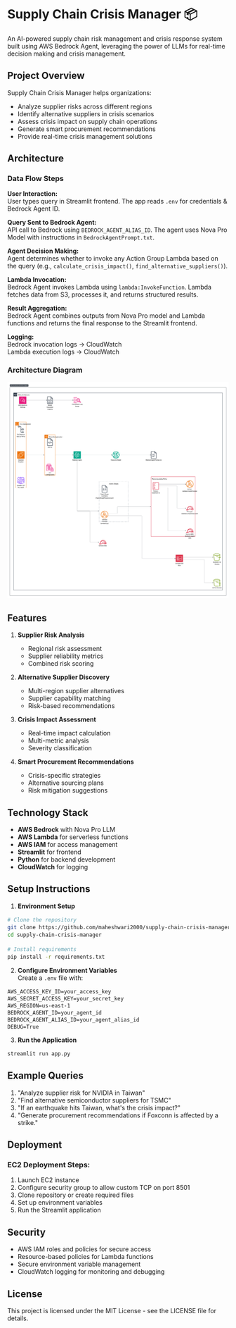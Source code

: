 
# Supply Chain Crisis Manager 📦

An AI-powered supply chain risk management and crisis response system built using AWS Bedrock Agent, leveraging the power of LLMs for real-time decision making and crisis management.

## Project Overview

Supply Chain Crisis Manager helps organizations:
- Analyze supplier risks across different regions
- Identify alternative suppliers in crisis scenarios
- Assess crisis impact on supply chain operations
- Generate smart procurement recommendations
- Provide real-time crisis management solutions

## Architecture

### Data Flow Steps

**User Interaction:**  
User types query in Streamlit frontend. The app reads `.env` for credentials & Bedrock Agent ID.

**Query Sent to Bedrock Agent:**  
API call to Bedrock using `BEDROCK_AGENT_ALIAS_ID`. The agent uses Nova Pro Model with instructions in `BedrockAgentPrompt.txt`.

**Agent Decision Making:**  
Agent determines whether to invoke any Action Group Lambda based on the query (e.g., `calculate_crisis_impact()`, `find_alternative_suppliers()`).

**Lambda Invocation:**  
Bedrock Agent invokes Lambda using `lambda:InvokeFunction`. Lambda fetches data from S3, processes it, and returns structured results.

**Result Aggregation:**  
Bedrock Agent combines outputs from Nova Pro model and Lambda functions and returns the final response to the Streamlit frontend.

**Logging:**  
Bedrock invocation logs → CloudWatch  
Lambda execution logs → CloudWatch

### Architecture Diagram
![alt text](Architecture.png)


## Features

1. **Supplier Risk Analysis**
   - Regional risk assessment
   - Supplier reliability metrics
   - Combined risk scoring

2. **Alternative Supplier Discovery**
   - Multi-region supplier alternatives
   - Supplier capability matching
   - Risk-based recommendations

3. **Crisis Impact Assessment**
   - Real-time impact calculation
   - Multi-metric analysis
   - Severity classification

4. **Smart Procurement Recommendations**
   - Crisis-specific strategies
   - Alternative sourcing plans
   - Risk mitigation suggestions

## Technology Stack

- **AWS Bedrock** with Nova Pro LLM
- **AWS Lambda** for serverless functions
- **AWS IAM** for access management
- **Streamlit** for frontend
- **Python** for backend development
- **CloudWatch** for logging

## Setup Instructions

1. **Environment Setup**
```bash
# Clone the repository
git clone https://github.com/maheshwari2000/supply-chain-crisis-manager.git
cd supply-chain-crisis-manager

# Install requirements
pip install -r requirements.txt
```

2. **Configure Environment Variables**  
Create a `.env` file with:
```
AWS_ACCESS_KEY_ID=your_access_key
AWS_SECRET_ACCESS_KEY=your_secret_key
AWS_REGION=us-east-1
BEDROCK_AGENT_ID=your_agent_id
BEDROCK_AGENT_ALIAS_ID=your_agent_alias_id
DEBUG=True
```

3. **Run the Application**
```bash
streamlit run app.py
```

## Example Queries

1. "Analyze supplier risk for NVIDIA in Taiwan"  
2. "Find alternative semiconductor suppliers for TSMC"  
3. "If an earthquake hits Taiwan, what's the crisis impact?"  
4. "Generate procurement recommendations if Foxconn is affected by a strike."

## Deployment

### EC2 Deployment Steps:
1. Launch EC2 instance  
2. Configure security group to allow custom TCP on port 8501  
3. Clone repository or create required files  
4. Set up environment variables  
5. Run the Streamlit application

## Security

- AWS IAM roles and policies for secure access  
- Resource-based policies for Lambda functions  
- Secure environment variable management  
- CloudWatch logging for monitoring and debugging

## License

This project is licensed under the MIT License - see the LICENSE file for details.
